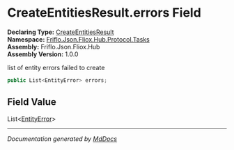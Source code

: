 ﻿<!--  
  <auto-generated>   
    The contents of this file were generated by a tool.  
    Changes to this file may be list if the file is regenerated  
  </auto-generated>   
-->

# CreateEntitiesResult.errors Field

**Declaring Type:** [CreateEntitiesResult](../index.md)  
**Namespace:** [Friflo.Json.Fliox.Hub.Protocol.Tasks](../../index.md)  
**Assembly:** Friflo.Json.Fliox.Hub  
**Assembly Version:** 1.0.0

list of entity errors failed to create

```csharp
public List<EntityError> errors;
```

## Field Value

List\<[EntityError](../../../Models/EntityError/index.md)\>

___

*Documentation generated by [MdDocs](https://github.com/ap0llo/mddocs)*
